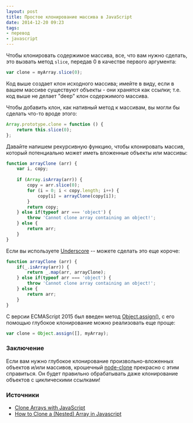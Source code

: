 ```yaml
---
layout: post
title: Простое клонирование массива в JavaScript
date: 2014-12-20 09:23
tags:
- перевод
- javascript
---
```


Чтобы клонировать содержимое массива, все, что вам нужно сделать, это вызвать метод `slice`, передав 0 в качестве первого аргумента:

```js
var clone = myArray.slice(0);
```

Код выше создает клон исходного массива; имейте в виду, если в вашем массиве существуют объекты - они хранятся как ссылки; т.е. код выше не делает "deep" клон содержимого массива.

Чтобы добавить клон, как нативный метод к массивам, вы могли бы сделать что-то вроде этого:

```js
Array.prototype.clone = function () {
	return this.slice(0);
};
```

Давайте напишем рекурсивную функцию, чтобы клонировать массив, который потенциально может иметь вложенные объекты или массивы:

```js
function arrayClone (arr) {
	var i, copy;
	
	if (Array.isArray(arr)) {
		copy = arr.slice(0);
		for (i = 0; i < copy.length; i++) {
			copy[i] = arrayClone(copy[i]);
		}
		return copy;
	} else if(typeof arr === 'object') {
		throw 'Cannot clone array containing an object!';
	} else {
		return arr;
	}
}
```

Если вы используете [Underscore](http://underscorejs.org/#every) -- можете сделать это еще короче:

```js
function arrayClone (arr) {  
	if(_.isArray(arr)) {
		return _.map(arr, arrayClone);
	} else if(typeof arr === 'object') {
		throw 'Cannot clone array containing an object!';
	} else {
		return arr;
	}
}
```

С версии ECMAScript 2015 был введен метод [Object.assign()](https://developer.mozilla.org/ru/docs/Web/JavaScript/Reference/Global_Objects/Object/assign), с его помощью глубокое клонирование можно реализовать еще проще:

```js
var clone = Object.assign([], myArray);
```


### Заключение

Если вам нужно глубокое клонирование произвольно-вложенных объектов и/или массивов, крошечный [node-clone](https://github.com/pvorb/node-clone) прекрасно с этим справиться. Он будет правильно обрабатывать даже клонирование объектов с циклическими ссылками!

### Источники

* [Clone Arrays with JavaScript](http://davidwalsh.name/javascript-clone-array)
* [How to Clone a (Nested) Array in Javascript](http://blog.andrewray.me/how-to-clone-a-nested-array-in-javascript/)
